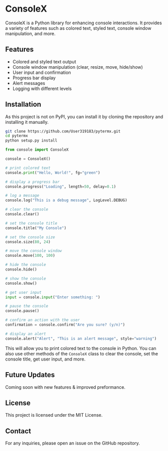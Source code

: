 # ConsoleX

ConsoleX is a Python library for enhancing console interactions. It provides a variety of features such as colored text, styled text, console window manipulation, and more.

## Features

- Colored and styled text output
- Console window manipulation (clear, resize, move, hide/show)
- User input and confirmation
- Progress bar display
- Alert messages
- Logging with different levels

## Installation

As this project is not on PyPI, you can install it by cloning the repository and installing it manually.

```bash
git clone https://github.com/User319183/pytermx.git
cd pytermx
python setup.py install
```

```python
from console import ConsoleX

console = ConsoleX()

# print colored text
console.print("Hello, World!", fg="green")

# display a progress bar
console.progress("Loading", length=50, delay=0.1)

# log a message
console.log("This is a debug message", LogLevel.DEBUG)

# clear the console
console.clear()

# set the console title
console.title("My Console")

# set the console size
console.size(80, 24)

# move the console window
console.move(100, 100)

# hide the console
console.hide()

# show the console
console.show()

# get user input
input = console.input("Enter something: ")

# pause the console
console.pause()

# confirm an action with the user
confirmation = console.confirm("Are you sure? (y/n)")

# display an alert
console.alert("Alert", "This is an alert message", style="warning")
```

This will allow you to print colored text to the console in Python. You can also use other methods of the `ConsoleX` class to clear the console, set the console title, get user input, and more.


## Future Updates

Coming soon with new features & improved preformance.

## License

This project is licensed under the MIT License.

## Contact

For any inquiries, please open an issue on the GitHub repository.

